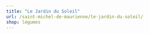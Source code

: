 ```yaml
---
title: "Le Jardin du Soleil"
url: /saint-michel-de-maurienne/le-jardin-du-soleil/
shop: légumes
---
```

